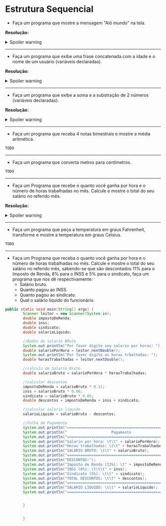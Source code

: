 # Estrutura Sequencial

- Faça um programa que mostre a mensagem "Alô mundo" na tela.

**Resolução:**

<details>
  <summary>Spoiler warning</summary>

```java
System.out.print("Alô mundo");
```
</details>

* * *

- Faça um programa que exibe uma frase concatenada com a idade e o nome de um usuário (variáveis declaradas).

**Resolução:**

<details>
  <summary>Spoiler warning</summary>

```java
public static void main(String[] args) {
    int idade_do_usuario = 20;
    String nomeDoUsuario = "João";

    // Printando as variáveis declaradas
    System.out.print("Olá, meu nome é ");
    System.out.print(nomeDoUsuario);
    System.out.print(" e minha idade é ");
    System.out.print(idade_do_usuario);
    System.out.println(" anos");

    // Printando de forma concatenada as variáveis declaradas
    System.out.print("Olá, meu nome é " + nomeDoUsuario + " a minha idade é " + idade_do_usuario);
}
```
</details>

* * *

- Faça um programa que exibe a soma e a substração de 2 números (variáveis declaradas).

**Resolução:**

<details>
  <summary>Spoiler warning</summary>

```java
public static void main(String[] args) {
    // Armazenar os valores em memória
    int numero1 = 20;
    int numero2 = 20;

    // Criando a operação de soma
    int resultadoDaSoma = numero1 + numero2;

    // Criando a operação de subtração
    int resultadoDaSubtracao = numero1 - numero2;

    // Exibindo a operação de soma para o usuário
    System.out.println("O resultado da soma é: "+resultadoDaSoma);

    // Exibindo a operação de subtração para o usuário
    System.out.println("O resultado da subtração é: "+resultadoDaSubtracao);

}
```
</details>

* * *

- Faça um programa que receba 4 notas bimestrais e mostre a média aritmética.

```java
TODO
```

* * *

- Faça um programa que converta metros para centímetros.

```java
TODO
```

* * *

- Faça um Programa que recebe o quanto você ganha por hora e o número de
horas trabalhadas no mês. Calcule e mostre o total do seu salário no referido mês.

**Resolução:**

<details>
  <summary>Spoiler warning</summary>

```java
public static void main(String[] args) {
    // Armazenou os dois dados necessários para o processamento
    float qtdDeHorasTrabalhadas = 10;
    float salarioPorHora = 20;

    // Calcular o salário bruto
    float salarioBruto = qtdDeHorasTrabalhadas * salarioPorHora;

    System.out.println("Você trabalhou " +qtdDeHorasTrabalhadas
            + "Hrs, e você recebe R$" +salarioPorHora
            + " por hora");

    System.out.println("Portanto, seu salário este mês, será: R$"+salarioBruto);
}
```
</details>

* * *

- Faça um programa que peça a temperatura em graus Fahrenheit, transforme e
mostre a temperatura em graus Celsius.

```java
TODO
```

* * *

- Faça um Programa que receba o quanto você ganha por hora e o número de
horas trabalhadas no mês. Calcule e mostre o total do seu salário no referido
mês, sabendo-se que são descontados 11% para o Imposto de Renda, 8% para o
INSS e 5% para o sindicato, faça um programa que nos dê respectivamente:
  - Salário bruto.
  - Quanto pagou ao INSS.
  - Quanto pagou ao sindicato.
  - Qual o salário líquido do funcionário.

```java
public static void main(String[] args) {
        Scanner leitor = new Scanner(System.in);
        double impostoDeRenda;
        double inss;
        double sindicato;
        double salarioLiquido;

        //Dados do salario BRuto
        System.out.println("Por favor digite seu salario por horas: ");
        double salarioPorHora = leitor.nextDouble();
        System.out.println("Por favor digite as horas trbalhadas: ");
        double horasTrabalhadas = leitor.nextDouble();

        //calculo de Salario Bruto
        double salarioBruto = salarioPorHora * horasTrabalhadas;

        //calcular descontos
        impostoDeRenda = salarioBruto * 0.11;
        inss = salarioBruto * 0.08;
        sindicato = salarioBruto * 0.05;
        double descontos = impostoDeRenda + inss + sindicato;

        //calcular salario liquido
        salarioLiquido = salarioBruto - descontos;

        //Folha de Pagamento
        System.out.println("===============================================");
        System.out.println("                    Pagamento                  ");
        System.out.println("===============================================");
        System.out.println("Salario por hora: \t\t" + salarioPorHora);
        System.out.println("Horas trabalhadas: \t\t" + horasTrabalhadas);
        System.out.println("SALARIO BRUTO: \t\t" + salarioBruto);
        System.out.println("===============================================");
        System.out.println("DESCONTOS:");
        System.out.println("Imposto de Renda (11%): \t" + impostoDeRenda);
        System.out.println("INSS (8%): \t\t\t" + inss);
        System.out.println("Sindicato (5%): \t\t" + sindicato);
        System.out.println("TOTAL DESCONTOS: \t\t" + descontos);
        System.out.println("===============================================");
        System.out.println("SALARIO LIQUIDO: \t\t" + salarioLiquido);
        System.out.println("===============================================");


        }


        }
```
